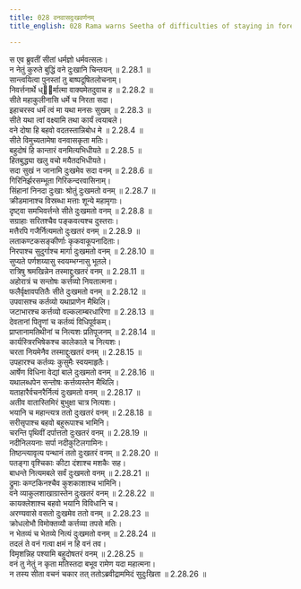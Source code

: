 ```yaml
---
title: 028 वनवासदुःखवर्णनम्
title_english: 028 Rama warns Seetha of difficulties of staying in forest

---
```

<div class="audioEmbed"  caption="श्रीराम-हरिसीताराममूर्ति-घनपाठिभ्यां वचनम्" src="https://archive.org/download/Ramayana-recitation-Sriram-harisItArAmamUrti-Ghanapaati-v2/Kanda_2/Kanda_2_AYK-028-Vanavasa_Dukka_Varnanam.mp3"></div>

  
स एव ब्रुवतीं सीतां धर्मज्ञो धर्मवत्सलः।  
न नेतुं कुरुते बुद्धिं वने दुःखानि चिन्तयन् ॥ 2.28.1 ॥   
सान्त्वयित्वा पुनस्तां तु बाष्पदूषितलोचनाम्।  
निवर्त्तनार्थे ध्ार्मात्मा वाक्यमेतदुवाच ह ॥ 2.28.2 ॥   
सीते महाकुलीनासि धर्मे च निरता सदा।  
इहाचरस्व धर्मं त्वं मा यथा मनसः सुखम् ॥ 2.28.3 ॥   
सीते यथा त्वां वक्ष्यामि तथा कार्यं त्वयाबले।  
वने दोषा हि बहवो वदतस्तान्निबोध मे ॥ 2.28.4 ॥   
सीते विमुच्यतामेषा वनवासकृता मतिः।  
बहुदोषं हि कान्तारं वनमित्यभिधीयते ॥ 2.28.5 ॥   
हितबुद्ध्या खलु वचो मयैतदभिधीयते।  
सदा सुखं न जानामि दुःखमेव सदा वनम् ॥ 2.28.6 ॥   
गिरिनिर्झरसम्भूता गिरिकन्दरवासिनाम्।  
सिंहानां निनदा दुःखाः श्रोतुं दुःखमतो वनम् ॥ 2.28.7 ॥   
क्रीडमानाश्च विस्रब्धा मत्ताः शून्ये महामृगाः।  
दृष्ट्वा समभिवर्त्तन्ते सीते दुःखमतो वनम् ॥ 2.28.8 ॥   
सग्राहाः सरितश्चैव पङ्कवत्यश्च दुस्तराः।  
मत्तैरपि गजैर्नित्यमतो दुःखतरं वनम् ॥ 2.28.9 ॥   
लताकण्टकसङ्कीर्णाः कृकवाकूपनादिताः।  
निरपाश्च सुदुर्गाश्च मार्गा दुःखमतो वनम् ॥ 2.28.10 ॥   
सुप्यते पर्णशय्यासु स्वयम्भग्नासु भूतले।  
रात्रिषु श्रमखिन्नेन तस्माद्दुःखतरं वनम् ॥ 2.28.11 ॥   
अहोरात्रं च सन्तोषः कर्त्तव्यो नियतात्मना।  
फलैर्वृक्षावपतितैः सीते दुःखमतो वनम् ॥ 2.28.12 ॥   
उपवासश्च कर्तव्यो यथाप्राणेन मैथिलि।  
जटाभारश्च कर्त्तव्यो वल्कलाम्बरधारिणा ॥ 2.28.13 ॥   
देवतानां पितॄणां च कर्तव्यं विधिपूर्वकम्।  
प्राप्तानामतिथीनां च नित्यशः प्रतिपूजनम् ॥ 2.28.14 ॥   
कार्यस्त्रिरभिषेकश्च कालेकाले च नित्यशः।  
चरता नियमेनैव तस्माद्दुःखतरं वनम् ॥ 2.28.15 ॥   
उपहारश्च कर्तव्यः कुसुमैः स्वयमाहृतैः।  
आर्षेण विधिना वेद्यां बाले दुःखमतो वनम् ॥ 2.28.16 ॥   
यथालब्धपेन सन्तोषः कर्त्तव्यस्तेन मैथिलि।  
यताहारैर्वचनरैर्नित्यं दुःखमतो वनम् ॥ 2.28.17 ॥   
अतीव वातास्तिमिरं बुभुक्षा चात्र नित्यशः।  
भयानि च महान्त्यत्र ततो दुःखतरं वनम् ॥ 2.28.18 ॥   
सरीसृपाश्च बहवो बहुरूपाश्च भामिनि।  
चरन्ति पृथिवीं दर्पात्ततो दुःखतरं वनम् ॥ 2.28.19 ॥   
नदीनिलयनाः सर्पा नदीकुटिलगामिनः।  
तिष्ठन्त्यावृत्य पन्थानं ततो दुःखतरं वनम् ॥ 2.28.20 ॥   
पतङ्गा वृश्चिकाः कीटा दंशाश्च मशकैः सह।  
बाधन्ते नित्यमबले सर्वं दुःखमतो वनम् ॥ 2.28.21 ॥   
द्रुमाः कण्टकिनश्चैव कुशकाशाश्च भामिनि।  
वने व्याकुलशाखाग्रास्तेन दुःखतरं वनम् ॥ 2.28.22 ॥   
कायक्लेशाश्च बहवो भयानि विविधानि च।  
अरण्यवासे वसतो दुःखमेव ततो वनम् ॥ 2.28.23 ॥   
क्रोधलोभौ विमोक्तव्यौ कर्त्तव्या तपसे मतिः।  
न भेतव्यं च भेतव्ये नित्यं दुःखमतो वनम् ॥ 2.28.24 ॥   
तदलं ते वनं गत्वा क्षमं न हि वनं तव।  
विमृशन्निह पश्यामि बहुदोषतरं वनम् ॥ 2.28.25 ॥   
वनं तु नेतुं न कृता मतिस्तदा बभूव रामेण यदा महात्मना।  
न तस्य सीता वचनं चकार तत् ततोऽब्रवीद्राममिदं सुदुःखिता ॥ 2.28.26 ॥   